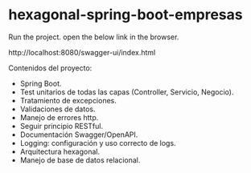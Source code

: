 # hexagonal-spring-boot-empresas


Run the project. open the below link in the browser.

http://localhost:8080/swagger-ui/index.html

Contenidos del proyecto:

<ul>
<li>Spring Boot. </li>
<li>Test unitarios de todas las capas (Controller, Servicio, Negocio). </li>
<li>Tratamiento de excepciones. </li>
<li>Validaciones de datos. </li>
<li>Manejo de errores http.</li>
<li>Seguir principio RESTful. </li>
<li>Documentación Swagger/OpenAPI. </li>
<li>Logging: configuración y uso correcto de logs. </li>
<li>Arquitectura hexagonal. </li>
<li>Manejo de base de datos relacional. </li>
</ul>










